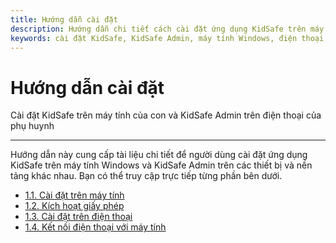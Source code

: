 ```yaml
---
title: Hướng dẫn cài đặt
description: Hướng dẫn chi tiết cách cài đặt ứng dụng KidSafe trên máy tính Windows và KidSafe Admin trên các thiết bị khác, bao gồm kích hoạt giấy phép và kết nối điện thoại với máy tính.
keywords: cài đặt KidSafe, KidSafe Admin, máy tính Windows, điện thoại, kích hoạt giấy phép, kết nối thiết bị, hướng dẫn cài đặt
---
```


# Hướng dẫn cài đặt

Cài đặt KidSafe trên máy tính của con và KidSafe Admin trên điện thoại của phụ huynh

---

Hướng dẫn này cung cấp tài liệu chi tiết để người dùng cài đặt ứng dụng KidSafe trên máy tính Windows và KidSafe Admin trên các thiết bị và nền tảng khác nhau. Bạn có thể truy cập trực tiếp từng phần bên dưới.

-   [1.1. Cài đặt trên máy tính](install-on-computer.md)
-   [1.2. Kích hoạt giấy phép](activate-license.md)
-   [1.3. Cài đặt trên điện thoại](install-on-phone.md)
-   [1.4. Kết nối điện thoại với máy tính](link-computer-to-phone.md)
